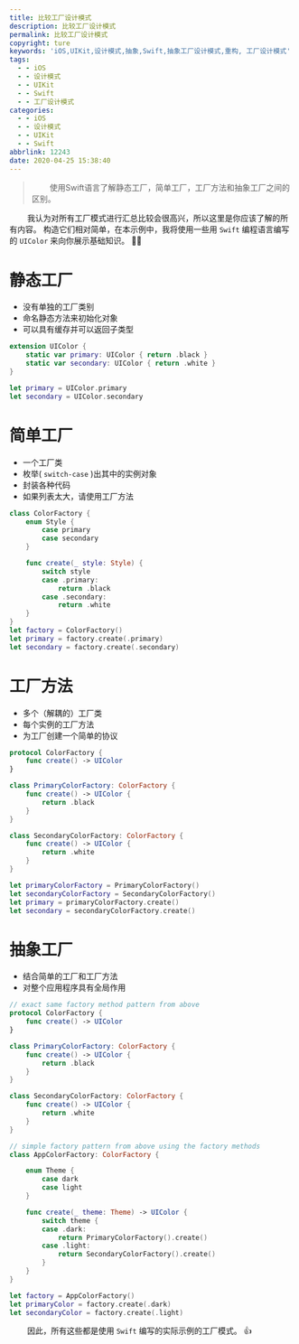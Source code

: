 ```yaml
---
title: 比较工厂设计模式
description: 比较工厂设计模式
permalink: 比较工厂设计模式
copyright: ture
keywords: 'iOS,UIKit,设计模式,抽象,Swift,抽象工厂设计模式,重构, 工厂设计模式'
tags:
  - - iOS
  - - 设计模式
  - - UIKit
  - - Swift
  - - 工厂设计模式
categories:
  - - iOS
  - - 设计模式
  - - UIKit
  - - Swift
abbrlink: 12243
date: 2020-04-25 15:38:40
---
```


>&nbsp;&nbsp;&nbsp;&nbsp;&nbsp;&nbsp;&nbsp;&nbsp;使用Swift语言了解静态工厂，简单工厂，工厂方法和抽象工厂之间的区别。

&nbsp;&nbsp;&nbsp;&nbsp;&nbsp;&nbsp;&nbsp;&nbsp;我认为对所有工厂模式进行汇总比较会很高兴，所以这里是你应该了解的所有内容。 构造它们相对简单，在本示例中，我将使用一些用 ```Swift``` 编程语言编写的 ```UIColor``` 来向你展示基础知识。 🧙‍♂️


<!-- more -->

# **静态工厂**

+ 没有单独的工厂类别
+ 命名静态方法来初始化对象
+ 可以具有缓存并可以返回子类型

``` Swift
extension UIColor {
    static var primary: UIColor { return .black }
    static var secondary: UIColor { return .white }
}

let primary = UIColor.primary
let secondary = UIColor.secondary
```

# **简单工厂**
+ 一个工厂类
+ 枚举( ```switch-case``` )出其中的实例对象
+ 封装各种代码
+ 如果列表太大，请使用工厂方法

``` Swift
class ColorFactory {
    enum Style {
        case primary
        case secondary
    }

    func create(_ style: Style) {
        switch style
        case .primary:
            return .black
        case .secondary:
            return .white
    }
}
let factory = ColorFactory()
let primary = factory.create(.primary)
let secondary = factory.create(.secondary)
```

# **工厂方法**

+ 多个（解耦的）工厂类
+ 每个实例的工厂方法
+ 为工厂创建一个简单的协议

``` Swift
protocol ColorFactory {
    func create() -> UIColor
}

class PrimaryColorFactory: ColorFactory {
    func create() -> UIColor {
        return .black
    }
}

class SecondaryColorFactory: ColorFactory {
    func create() -> UIColor {
        return .white
    }
}

let primaryColorFactory = PrimaryColorFactory()
let secondaryColorFactory = SecondaryColorFactory()
let primary = primaryColorFactory.create()
let secondary = secondaryColorFactory.create()
```

# **抽象工厂**
+ 结合简单的工厂和工厂方法
+ 对整个应用程序具有全局作用

``` Swift
// exact same factory method pattern from above
protocol ColorFactory {
    func create() -> UIColor
}

class PrimaryColorFactory: ColorFactory {
    func create() -> UIColor {
        return .black
    }
}

class SecondaryColorFactory: ColorFactory {
    func create() -> UIColor {
        return .white
    }
}

// simple factory pattern from above using the factory methods
class AppColorFactory: ColorFactory {

    enum Theme {
        case dark
        case light
    }

    func create(_ theme: Theme) -> UIColor {
        switch theme {
        case .dark:
            return PrimaryColorFactory().create()
        case .light:
            return SecondaryColorFactory().create()
        }
    }
}

let factory = AppColorFactory()
let primaryColor = factory.create(.dark)
let secondaryColor = factory.create(.light)
```

&nbsp;&nbsp;&nbsp;&nbsp;&nbsp;&nbsp;&nbsp;&nbsp;因此，所有这些都是使用 ```Swift``` 编写的实际示例的工厂模式。 👍